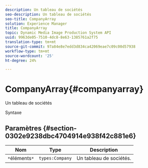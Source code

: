 ```yaml
---
description: Un tableau de sociétés
seo-description: Un tableau de sociétés
seo-title: CompanyArray
solution: Experience Manager
title: CompanyArray
topic: Dynamic Media Image Production System API
uuid: 9963de05-7510-4dc8-8e63-1385761a2f75
translation-type: tm+mt
source-git-commit: 97a84e8e7edd3d834ca42069eae7c09c00d57938
workflow-type: tm+mt
source-wordcount: '25'
ht-degree: 24%

---
```



# CompanyArray{#companyarray}

Un tableau de sociétés

Syntaxe

## Paramètres {#section-0302e9238dbc4704914e938f42c881e6}

| Nom | Type | Description |
|---|---|---|
| `*`éléments`*` | `types:Company` | Un tableau de sociétés. |

